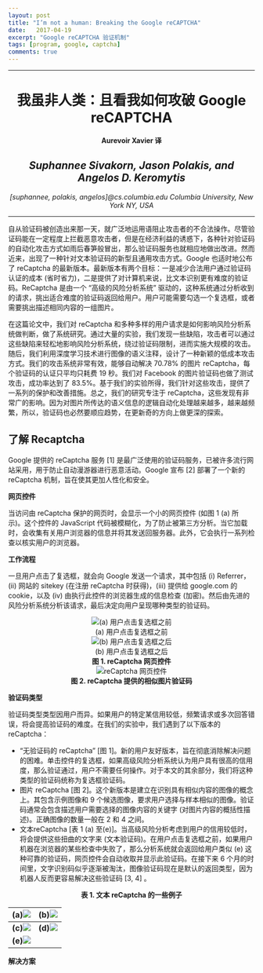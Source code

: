 ```yaml
---
layout: post
title: "I’m not a human: Breaking the Google reCAPTCHA"
date:   2017-04-19
excerpt: "Google reCAPTCHA 验证机制"
tags: [program, google, captcha]
comments: true
---
```


---

<center><h1 style="">我虽非人类：且看我如何攻破 Google reCAPTCHA</h1></center>

<center><strong>Aurevoir Xavier 译</strong></center>

<center><h2><i>Suphannee Sivakorn, Jason Polakis, and Angelos D. Keromytis</i></h2></center>

<center><i>[suphannee, polakis, angelos]@cs.columbia.edu Columbia University, New York NY, USA</i></center>

---

自从验证码被创造出来那一天，就广泛地运用语阻止攻击者的不合法操作。尽管验证码能在一定程度上拦截恶意攻击者，但是在经济利益的诱惑下，各种针对验证码的自动化攻击方式如雨后春笋般冒出，那么验证码服务也就相应地做出改进。然而近来，出现了一种针对文本验证码的新型且通用攻击方式。Google 也适时地公布了 reCaptcha 的最新版本。最新版本有两个目标：一是减少合法用户通过验证码认证的成本 (省时省力)，二是提供了对计算机来说，比文本识别更有难度的验证码。ReCaptcha 是由一个 “高级的风险分析系统” 驱动的，这种系统通过分析收到的请求，挑出适合难度的验证码返回给用户。用户可能需要勾选一个复选框，或者需要挑出描述相同内容的一组图片。

在这篇论文中，我们对 reCaptcha 和多种多样的用户请求是如何影响风险分析系统做判断，做了系统研究。通过大量的实验，我们发现一些缺陷，攻击者可以通过这些缺陷来轻松地影响风险分析系统，绕过验证码限制，进而实施大规模的攻击。随后，我们利用深度学习技术进行图像的语义注释，设计了一种新颖的低成本攻击方式。我们的攻击系统非常有效，能够自动解决 70.78% 的图片 reCaptcha，每个验证码的认证只平均只耗费 19 秒。我们对 Facebook 的图片验证码也做了测试攻击，成功率达到了 83.5%。基于我们的实验所得，我们针对这些攻击，提供了一系列的保护和改善措施。总之，我们的研究专注于 reCaptcha，这些发现有非常广的影响。因为对图片所传达的语义信息的逻辑自动化处理越来越多，越来越频繁，所以，验证码也必然要顺应趋势，在更新奇的方向上做更深的探索。

## 了解 Recaptcha

Google 提供的 reCaptcha 服务 [1] 是最广泛使用的验证码服务，已被许多流行网站采用，用于防止自动漫游器进行恶意活动。Google 宣布 [2] 部署了一个新的 reCaptcha 机制，旨在使其更加人性化和安全。

**网页控件**

当访问由 reCaptcha 保护的网页时，会显示一个小的网页控件 (如图 1 (a) 所示)。这个控件的 JavaScript 代码被模糊化，为了防止被第三方分析。当它加载时，会收集有关用户浏览器的信息并将其发送回服务器。此外，它会执行一系列检查以核实用户的浏览器。

**工作流程**

一旦用户点击了复选框，就会向 Google 发送一个请求，其中包括 (i) Referrer，(ii) 网站的 sitekey (在注册 reCaptcha 时获得)，(iii) 提供给 google.com 的 cookie，以及 (iv) 由执行此控件的浏览器生成的信息检查 (加密)。然后由先进的风险分析系统分析该请求，最后决定向用户呈现哪种类型的验证码。

<div><div align="center"><img alt="(a) 用户点击复选框之前" src="http://imgur.com/eHshegQ.png"/></div><center>(a) 用户点击复选框之前</center><div align="center"><img alt="(b) 用户点击复选框之后" src="http://imgur.com/OjqRJCz.png"/></div><center>(b) 用户点击复选框之后</center></div><center><strong>图 1. reCaptcha 网页控件</strong></center>

<div align="center"><img alt="reCaptcha 网页控件" src="http://imgur.com/bejOjrz.png"/></div><center><strong>图 2. reCaptcha 提供的相似图片验证码</strong></center>

**验证码类型**

验证码类型类型因用户而异。如果用户的特定某信用较低，频繁请求或多次回答错误，将会提高验证码的难度。在我们的实验中，我们遇到了以下版本的 reCaptcha：

- ​“无验证码的 reCaptcha” [图 1]。新的用户友好版本，旨在彻底消除解决问题的困难。单击控件的复选框，如果高级风险分析系统认为用户具有很高的信用度，那么验证通过，用户不需要任何操作。对于本文的其余部分，我们将这种类型的验证码统称为复选框验证码。
- 图片 reCaptcha [图 2]。这个新版本是建立在识别具有相似内容的图像的概念上。其包含示例图像和 9 个候选图像，要求用户选择与样本相似的图像。验证码通常会包含描述用户需要选择的图像内容的关键字 (对图片内容的概括性描述)。正确图像的数量一般在 2 和 4 之间。
- 文本reCaptcha [表 1 (a) 至(e)]。当高级风险分析考虑到用户的信用较低时，将会提供这些扭曲的文字来 (文本验证码)。在用户点击复选框之前，如果用户机器在浏览器的某些检查中失败了，那么分析系统就会返回给用户类似 (e) 这种可靠的验证码，网页控件会自动收取并显示此验证码。在接下来 6 个月的时间里，文字识别码似乎逐渐被淘汰，图像验证码现在是默认的返回类型，因为机器人反而更容易解决这些验证码 [3, 4] 。

<center><strong>表 1. 文本 reCaptcha 的一些例子</strong></center>

|   (a)![](http://imgur.com/rDE98fd.png)   |   (b)![](http://imgur.com/w7oBpZG.png)   |
| :--------------------------------------: | :--------------------------------------: |
| **(c)**![](http://imgur.com/Q7weiAs.png) | **(d)**![](http://imgur.com/YyemWJV.png) |
| **(e)**![](http://imgur.com/D3cyxkI.png) |                                          |

**解决方案**